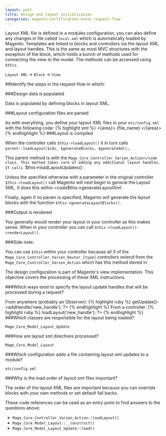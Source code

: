 ```yaml
---
layout: post
title: Design and layout initialization
categories: magento-certification-notes request-flow
---
```


Layout XML file is defined in a modules configuration, you can also define any changes in file called `local.xml` which is automatically loaded by Magento. Templates are linked to blocks and controllers via the layout XML and layout handles. This is the same as most MVC structures with the exception of the block, which holds a bunch of methods used for connecting the view to the model. The methods can be accessed using `$this`.

`Layout XML` -> `Block` -> `View`

##Identify the steps in the request flow in which:

###Design data is populated

Data is populated by defining blocks in layout XML.

###Layout configuration files are parsed

As with everything, you define your layout XML files in your `etc/config.xml` with the following code:
{% highlight xml %}
    <{area}>
    <layout>
        <update>
            <file>{file_name}</file>
        </update>
    </layout>
</{area}>
{% endhighlight %}
###Layout is compiled

When the controller calls `$this->loadLayout()` it in turn calls `parent::loadLayout($ids, $generateBlocks, $generateXml);`.

This parent method is with the `Mage_Core_Controller_Varien_Action</code class. This method takes care of adding any additional layout handles. It calls `$this->loadLayoutUpdates()`.

Unless the specified otherwise with a parameter in the original controller `$this->loadLayout()` call Magento will next begin to general the Layout XML. It does this within <code$this->generateLayoutXml`.

Finally, again if no param is specified, Magento will generate the layout blocks with the function `$this->generateLayoutBlocks()`.

###Output is rendered

You generally would render your layout in your controller as this makes sense. When in your controller you can call `$this->loadLayout()->renderLayout()`. 

###Side note:

You can use `$this` within your controller because all 3 of the `Mage_Core_Controller_Varien_Router_{type}` controllers extend from the `Mage_Core_Controller_Varien_Action` which has this method stored in. 

The design configuration is part of Magento's view implementation. This objective covers the processing of these XML instructions.

###Which ways exist to specify the layout update handles that will be processed during a request?

From anywhere (probably an Observer):
{% highlight ruby %}
    <?php Mage::getLayout()->getUpdate()->addHandle('new_handle'); ?>
{% endhighlight %}
From a controller:
{% highlight ruby %}
	<?php $this->loadLayout('new_handle'); ?>
{% endhighlight %}
###Which classes are responsible for the layout being loaded?

`Mage_Core_Model_Layout_Update`

###How are layout xml directives processed?

`Mage_Core_Model_Layout`

###Which configuration adds a file containing layout xml updates to a module?

`etc/config.xml`

###Why is the load order of layout xml files important?

The order of the layout XML files are important because you can override blocks with your own methods or set default fall backs.

These code references can be used as an entry point to find answers to the questions above:

- `Mage_Core_Controller_Varien_Action::loadLayout()`
- `Mage_Core_Model_Layout::__construct()`
- `Mage_Core_Model_Layout_Update::load()`
